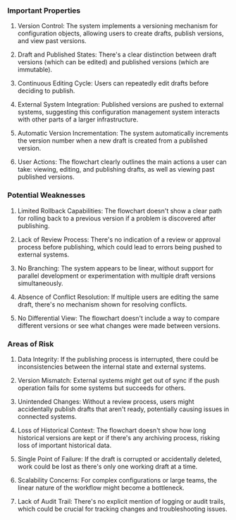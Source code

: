 ### Important Properties

1. Version Control: The system implements a versioning mechanism for configuration objects, allowing users to create drafts, publish versions, and view past versions.

2. Draft and Published States: There's a clear distinction between draft versions (which can be edited) and published versions (which are immutable).

3. Continuous Editing Cycle: Users can repeatedly edit drafts before deciding to publish.

4. External System Integration: Published versions are pushed to external systems, suggesting this configuration management system interacts with other parts of a larger infrastructure.

5. Automatic Version Incrementation: The system automatically increments the version number when a new draft is created from a published version.

6. User Actions: The flowchart clearly outlines the main actions a user can take: viewing, editing, and publishing drafts, as well as viewing past published versions.

### Potential Weaknesses

1. Limited Rollback Capabilities: The flowchart doesn't show a clear path for rolling back to a previous version if a problem is discovered after publishing.

2. Lack of Review Process: There's no indication of a review or approval process before publishing, which could lead to errors being pushed to external systems.

3. No Branching: The system appears to be linear, without support for parallel development or experimentation with multiple draft versions simultaneously.

4. Absence of Conflict Resolution: If multiple users are editing the same draft, there's no mechanism shown for resolving conflicts.

5. No Differential View: The flowchart doesn't include a way to compare different versions or see what changes were made between versions.

### Areas of Risk

1. Data Integrity: If the publishing process is interrupted, there could be inconsistencies between the internal state and external systems.

2. Version Mismatch: External systems might get out of sync if the push operation fails for some systems but succeeds for others.

3. Unintended Changes: Without a review process, users might accidentally publish drafts that aren't ready, potentially causing issues in connected systems.

4. Loss of Historical Context: The flowchart doesn't show how long historical versions are kept or if there's any archiving process, risking loss of important historical data.

5. Single Point of Failure: If the draft is corrupted or accidentally deleted, work could be lost as there's only one working draft at a time.

6. Scalability Concerns: For complex configurations or large teams, the linear nature of the workflow might become a bottleneck.

7. Lack of Audit Trail: There's no explicit mention of logging or audit trails, which could be crucial for tracking changes and troubleshooting issues.

